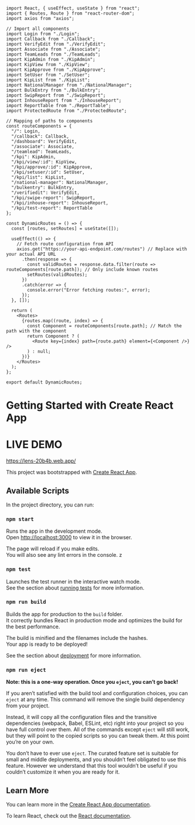 


```

import React, { useEffect, useState } from "react";
import { Routes, Route } from "react-router-dom";
import axios from "axios";

// Import all components
import Login from "./Login";
import Callback from "./Callback";
import VerifyEdit from "./VerifyEdit";
import Associate from "./Associate";
import TeamLeads from "./TeamLeads";
import KipAdmin from "./KipAdmin";
import KipView from "./KipView";
import KipApprove from "./KipApprove";
import SetUser from "./SetUser";
import KipList from "./KipList";
import NationalManager from "./NationalManager";
import BulkEntry from "./BulkEntry";
import SwipReport from "./SwipReport";
import InhouseReport from "./InhouseReport";
import ReportTable from "./ReportTable";
import ProtectedRoute from "./ProtectedRoute";

// Mapping of paths to components
const routeComponents = {
  "/": Login,
  "/callback": Callback,
  "/dashboard": VerifyEdit,
  "/associate": Associate,
  "/teamlead": TeamLeads,
  "/kpi": KipAdmin,
  "/kpi/view/:id": KipView,
  "/kpi/approve/:id": KipApprove,
  "/kpi/setuser/:id": SetUser,
  "/kpi/list": KipList,
  "/national-manager": NationalManager,
  "/bulkentry": BulkEntry,
  "/verifiedit": VerifyEdit,
  "/kpi/swipe-report": SwipReport,
  "/kpi/inhouse-report": InhouseReport,
  "/kpi/test-report": ReportTable
};

const DynamicRoutes = () => {
  const [routes, setRoutes] = useState([]);

  useEffect(() => {
    // Fetch route configuration from API
    axios.get("https://your-api-endpoint.com/routes") // Replace with your actual API URL
      .then(response => {
        const validRoutes = response.data.filter(route => routeComponents[route.path]); // Only include known routes
        setRoutes(validRoutes);
      })
      .catch(error => {
        console.error("Error fetching routes:", error);
      });
  }, []);

  return (
    <Routes>
      {routes.map((route, index) => {
        const Component = routeComponents[route.path]; // Match the path with the component
        return Component ? (
          <Route key={index} path={route.path} element={<Component />} />
        ) : null;
      })}
    </Routes>
  );
};

export default DynamicRoutes;

```


# Getting Started with Create React App

# LIVE DEMO
https://lens-20b4b.web.app/

This project was bootstrapped with [Create React App](https://github.com/facebook/create-react-app).

## Available Scripts

In the project directory, you can run:

### `npm start`

Runs the app in the development mode.\
Open [http://localhost:3000](http://localhost:3000) to view it in the browser.

The page will reload if you make edits.\
You will also see any lint errors in the console.
z
### `npm test`

Launches the test runner in the interactive watch mode.\
See the section about [running tests](https://facebook.github.io/create-react-app/docs/running-tests) for more information.

### `npm run build`

Builds the app for production to the `build` folder.\
It correctly bundles React in production mode and optimizes the build for the best performance.

The build is minified and the filenames include the hashes.\
Your app is ready to be deployed!

See the section about [deployment](https://facebook.github.io/create-react-app/docs/deployment) for more information.

### `npm run eject`

**Note: this is a one-way operation. Once you `eject`, you can’t go back!**

If you aren’t satisfied with the build tool and configuration choices, you can `eject` at any time. This command will remove the single build dependency from your project.

Instead, it will copy all the configuration files and the transitive dependencies (webpack, Babel, ESLint, etc) right into your project so you have full control over them. All of the commands except `eject` will still work, but they will point to the copied scripts so you can tweak them. At this point you’re on your own.

You don’t have to ever use `eject`. The curated feature set is suitable for small and middle deployments, and you shouldn’t feel obligated to use this feature. However we understand that this tool wouldn’t be useful if you couldn’t customize it when you are ready for it.

## Learn More

You can learn more in the [Create React App documentation](https://facebook.github.io/create-react-app/docs/getting-started).

To learn React, check out the [React documentation](https://reactjs.org/).
